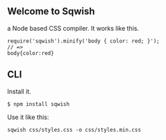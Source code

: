 Welcome to Sqwish
----------
a Node based CSS compiler. It works like this.

    require('sqwish').minify('body { color: red; }');
    // =>
    body{color:red}

CLI
---
Install it.

    $ npm install sqwish

Use it like this:

    sqwish css/styles.css -o css/styles.min.css

